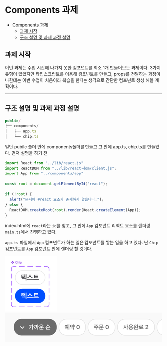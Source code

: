 # Components 과제

- [Components 과제](#components-과제)
  - [과제 시작](#과제-시작)
  - [구조 설명 및 과제 과정 설명](#구조-설명-및-과제-과정-설명)

## 과제 시작

이번 과제는 수업 시간에 나가지 못한 컴포넌트를 최소 1개 만들어보는 과제이다. 3가지 유형이 있었지만 타입스크립트를 이용해 컴포넌트를 만들고, props를 전달하는 과정이 나한테는 이번 수업이 처음이라 복습을 한다는 생각으로 간단한 컴포넌트 생성 해볼 계획이다.

<hr>

## 구조 설명 및 과제 과정 설명

```jsx
public/
├── components/
│   ├── app.ts
│   └── chip.ts
```

일단 pubilc 폴더 안에 components폴더를 만들고 그 안에 app.ts, chip.ts를 만들었다.
먼저 설명을 하기 전

```jsx
import React from "../lib/react.js";
import ReactDOM from "../lib/react-dom/client.js";
import App from "../components/app";

const root = document.getElementById("react");

if (!root) {
  alert("문서에 #react 요소가 존재하지 않습니다.");
} else {
  ReactDOM.createRoot(root).render(React.createElement(App));
}
```

index.html에 `react`라는 `id`를 찾고, 그 안에 `App` 컴포넌트 리액트 요소를 렌더링 `main.ts`에서 진행하고 있다.

`app.ts` 파일에서 `App` 컴포넌트가 하는 일은 컴포넌트를 쌓는 일을 하고 있다. 난 `Chip` 컴포넌트를 `App` 컴포넌트 안에 렌더링 할 것이다.

![alt text](/public/assets/image_01.png)
![alt text](/public/assets/image_02.png)
